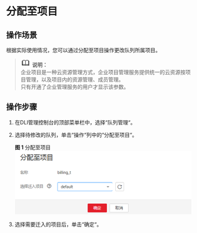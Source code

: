 # 分配至项目<a name="dli_01_0452"></a>

## 操作场景<a name="section34490017171943"></a>

根据实际使用情况，您可以通过分配至项目操作更改队列所属项目。

>![](public_sys-resources/icon-note.gif) **说明：**   
>企业项目是一种云资源管理方式，企业项目管理服务提供统一的云资源按项目管理，以及项目内的资源管理、成员管理。  
>只有开通了企业管理服务的用户才显示该参数。  

## 操作步骤<a name="section1632464319610"></a>

1.  在DLI管理控制台的顶部菜单栏中，选择“队列管理“。
2.  选择待修改的队列，单击“操作“列中的“分配至项目“。

    **图 1**  分配至项目<a name="fig18520577324"></a>  
    ![](figures/分配至项目.png "分配至项目")

3.  选择需要迁入的项目后，单击“确定“。

